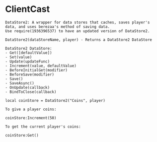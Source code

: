 # ClientCast

	DataStore2: A wrapper for data stores that caches, saves player's data, and uses berezaa's method of saving data.
	Use require(1936396537) to have an updated version of DataStore2.

	DataStore2(dataStoreName, player) - Returns a DataStore2 DataStore

	DataStore2 DataStore:
	- Get([defaultValue])
	- Set(value)
	- Update(updateFunc)
	- Increment(value, defaultValue)
	- BeforeInitialGet(modifier)
	- BeforeSave(modifier)
	- Save()
	- SaveAsync()
	- OnUpdate(callback)
	- BindToClose(callback)

	local coinStore = DataStore2("Coins", player)

	To give a player coins:

	coinStore:Increment(50)

	To get the current player's coins:

	coinStore:Get()